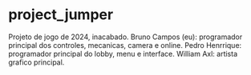 # project_jumper
Projeto de jogo de 2024, inacabado.
Bruno Campos (eu): programador principal dos controles, mecanicas, camera e online.
Pedro Henrrique: programador principal do lobby, menu e interface.
William Axl: artista grafico principal.
